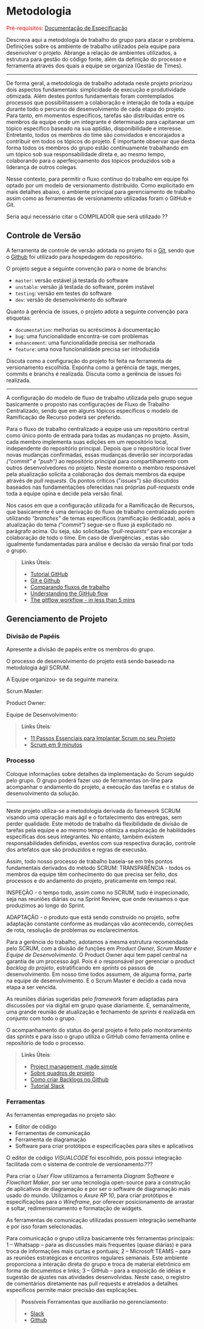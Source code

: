 
# Metodologia

<span style="color:red">Pré-requisitos: <a href="2-Especificação do Projeto.md"> Documentação de Especificação</a></span>

Descreva aqui a metodologia de trabalho do grupo para atacar o problema. Definições sobre os ambiente de trabalho utilizados pela  equipe para desenvolver o projeto. Abrange a relação de ambientes utilizados, a estrutura para gestão do código fonte, além da definição do processo e ferramenta através dos quais a equipe se organiza (Gestão de Times).

-------------
De forma geral, a metodologia de trabalho adotada neste projeto priorizou dois aspectos fundamentais: simplicidade de execução e produtividade otimizada. Além destes pontos fundamentais foram comtemplados processos que possibilitassem a colaboração e interação de toda a equipe durante todo o percurso de desenvolvimento de cada etapa do projeto. Para tanto, em momentos específicos, tarefas são distribuídas entre os membros da equipe onde um integrante é determinado para capitanear um tópico específico baseado na sua aptidão, disponibilidade e interesse. Entretanto, todos os membros do time são convidados e encorajados a contribuir em todos os tópicos do projeto. É importante observar que desta forma todos os membros do grupo estão continuamente trabalhando em um tópico sob sua responsabilidade direta e, ao mesmo tempo, colaborando para o aperfeiçoamento dos tópicos produzidos sob a liderança de outros colegas.

Nesse contexto, para permitir o fluxo contínuo do trabalho em equipe foi optado por um modelo de versionamento distribuído. Como explicitado em mais detalhes abaixo, o ambiente principal para gerenciamento de trabalho assim como as ferramentas de versionamento utilizadas foram o GitHub e Git.


Seria aqui necessário citar o COMPILADOR que será utilizado ??




## Controle de Versão

A ferramenta de controle de versão adotada no projeto foi o
[Git](https://git-scm.com/), sendo que o [Github](https://github.com)
foi utilizado para hospedagem do repositório.

O projeto segue a seguinte convenção para o nome de branchs:

- `master`: versão estável já testada do software
- `unstable`: versão já testada do software, porém instável
- `testing`: versão em testes do software
- `dev`: versão de desenvolvimento do software

Quanto à gerência de issues, o projeto adota a seguinte convenção para
etiquetas:

- `documentation`: melhorias ou acréscimos à documentação
- `bug`: uma funcionalidade encontra-se com problemas
- `enhancement`: uma funcionalidade precisa ser melhorada
- `feature`: uma nova funcionalidade precisa ser introduzida

Discuta como a configuração do projeto foi feita na ferramenta de versionamento escolhida. Exponha como a gerência de tags, merges, commits e branchs é realizada. Discuta como a gerência de issues foi realizada.


---------------
A configuração do modelo de fluxo de trabalho utilizada pelo grupo segue basicamente o proposto nas configurações de Fluxo de Trabalho Centralizado, sendo que em alguns tópicos específicos o modelo de Ramificação de Recurso poderá ser preferido.

Para o fluxo de trabalho centralizado a equipe usa um repositório central como único ponto de entrada para todas as mudanças no projeto. Assim, cada membro implementa suas edições em um repositório local, independente do repositório principal. Depois que o repositório local tiver novas mudanças confirmadas, essas mudanças deverão ser incorporadas _(“commit” e “push”)_ ao repositório principal para compartilhamento com outros desenvolvedores no projeto. Neste momento o membro responsável pela atualização solicita a colaboração dos demais membros da equipe através de _pull requests_. Os pontos críticos ("_issues_") são discutidos baseados nas fundamentações oferecidas nas próprias _pull-requests_ onde toda a equipe opina e decide pela versão final.

Nos casos em que a configuração utilizada for a Ramificação de Recursos, que basicamente é uma derivação do fluxo de trabalho centralizado porém utilizando _“branches”_ de temas específicos (ramificação dedicada), após a atualização do tema _(“commit”)_ segue-se o fluxo já explicitado no parágrafo acima. Ou seja, são solicitadas _“pull-requests”_ para encorajar a colaboração de todo o time. Em caso de divergências , estas são igualmente fundamentadas para análise e decisão da versão final por todo o grupo.





> **Links Úteis**:
> - [Tutorial GitHub](https://guides.github.com/activities/hello-world/)
> - [Git e Github](https://www.youtube.com/playlist?list=PLHz_AreHm4dm7ZULPAmadvNhH6vk9oNZA)
>  - [Comparando fluxos de trabalho](https://www.atlassian.com/br/git/tutorials/comparing-workflows)
> - [Understanding the GitHub flow](https://guides.github.com/introduction/flow/)
> - [The gitflow workflow - in less than 5 mins](https://www.youtube.com/watch?v=1SXpE08hvGs)

## Gerenciamento de Projeto

### Divisão de Papéis

Apresente a divisão de papéis entre os membros do grupo.


O processo de desenvolvimento do projeto está sendo baseado na metodologia ágil SCRUM. 

  A Equipe organizou- se da seguinte maneira: 

Scrum Master:  

Product Owner:  

  Equipe de Desenvolvimento: 

> **Links Úteis**:
> - [11 Passos Essenciais para Implantar Scrum no seu 
> Projeto](https://mindmaster.com.br/scrum-11-passos/)
> - [Scrum em 9 minutos](https://www.youtube.com/watch?v=XfvQWnRgxG0)

### Processo

Coloque  informações sobre detalhes da implementação do Scrum seguido pelo grupo. O grupo poderá fazer uso de ferramentas on-line para acompanhar o andamento do projeto, a execução das tarefas e o status de desenvolvimento da solução.

---------------
Neste projeto utiliza-se a metodologia derivada do famework SCRUM visando uma operação mais ágil e o fortalecimento das entregas, sem perder qualidade. Este método de trabalho dá flexibilidade de divisão de tarefas pela equipe e ao mesmo tempo otimiza a exploração de habilidades específicas dos seus integrantes. No entanto, também existem responsabilidades definidas, eventos com sua respectiva duração, controle dos artefatos que são produzidos e regras de execusão.

Assim, todo nosso processo de trabalho baseia-se em três pontos fundamentais derivados do método SCRUM:
TRANSPARÊNCIA - todos os membros da equipe têm conhecimento do que precisa ser feito, dos processos e do andamento do projeto, praticamente em tempo real.

INSPEÇÃO - o tempo todo, assim como no SCRUM, tudo é inspecionado, seja nas reuniões diárias ou na Sprint Review, que onde revisamos o que produzimos ao longo do Sprint.

ADAPTAÇÃO - o produto que está sendo construído no projeto, sofre adaptação constante conforme as mudanças vão acontecendo, correções de rota, resolução de problemas ou esclarecimentos.

Para a gerência do trabalho, adotamos a mesma estrutura recomendada pelo SCRUM, com a divisão de funções em _Product Owner, Scrum Master e Equipe de Desenvolvimento_. O Product Owner aqui tem papel central na garantia de um processo ágil. Pois é o responsável por gerenciar o product _backlog do projeto_, estratificando em _sprints_ os passos de desenvolvimento. Em nosso time todos assumem, de alguma forma, parte na equipe de desenvolvimento. E o Scrum Master é decido a cada nova etapa a ser vencida. 

As reuniões diárias sugeridas pelo _framework_ foram adaptadas para discussões por via digital em grupo quase diariamente. E, semanalmente, uma grande reunião de atualização e fechamento de _sprints_ é realizada em conjunto com todo o grupo.

O acompanhamento do status do geral projeto é feito pelo monitoramento das _sprints_ e para isso o grupo utiliza o GitHub como ferramenta online e repositório de todo o processo.
 
> **Links Úteis**:
> - [Project management, made simple](https://github.com/features/project-management/)
> - [Sobre quadros de projeto](https://docs.github.com/pt/github/managing-your-work-on-github/about-project-boards)
> - [Como criar Backlogs no Github](https://www.youtube.com/watch?v=RXEy6CFu9Hk)
> - [Tutorial Slack](https://slack.com/intl/en-br/)

### Ferramentas

As ferramentas empregadas no projeto são:

- Editor de código
- Ferramentas de comunicação
- Ferramenta de diagramação
- Software para criar protótipos e especificações para sites e aplicativos

O editor de código _VISUALCODE_ foi escolhido, pois possui integração facilitada com o sistema de controle de versionamento.???

Para criar o _User Flow_ utilizamos a ferramenta _Diagram Software_ e _Flowchart Maker_, por ser uma tecnologia open-source para a construção de aplicativos de diagramação e por ser o software de diagramação mais usado do mundo. Utilizamos o _Axure RP 10_, para criar protótipos e especificações para o _Wireframe_, por oferecer posicionamento de arrastar e soltar, redimensionamento e formatação de widgets.

As ferramentas de comunicação utilizadas possuem integração semelhante e por isso foram selecionadas.

Para comunicação o grupo utiliza basicamente três ferramentas principais:
1 – Whatsapp – para as discussões mais frequentes (quase diárias) e para troca de informações mais curtas e pontuais;
2 – Microsoft TEAMS – para as reuniões estratégicas e encontros regulares semanais. Este ambiente proporciona a interação direta do grupo e troca de material eletrônico em forma de documentos e links;
3 – GitHub – para a exposição de idéias e sugestão de ajustes nas atividades desenvolvidas. Neste caso, o registro de comentários diretamente nas pull requests e atrelados a detalhes específicos permite maior precisão das explicações.

 
> **Possíveis Ferramentas que auxiliarão no gerenciamento**: 
> - [Slack](https://slack.com/)
> - [Github](https://github.com/)
